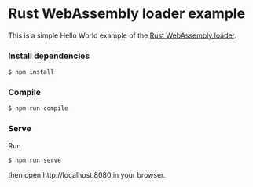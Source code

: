 # Rust WebAssembly loader example

This is a simple Hello World example of the [Rust WebAssembly loader](https://www.npmjs.com/package/rust-wasm-loader).

### Install dependencies

```bash
$ npm install
```

### Compile

```bash
$ npm run compile
```

### Serve

Run

```bash
$ npm run serve
```

then open http://localhost:8080 in your browser.
